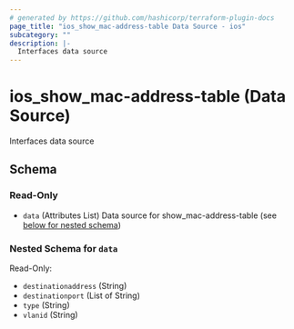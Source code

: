 ```yaml
---
# generated by https://github.com/hashicorp/terraform-plugin-docs
page_title: "ios_show_mac-address-table Data Source - ios"
subcategory: ""
description: |-
  Interfaces data source
---
```


# ios_show_mac-address-table (Data Source)

Interfaces data source



<!-- schema generated by tfplugindocs -->
## Schema

### Read-Only

- `data` (Attributes List) Data source for show_mac-address-table (see [below for nested schema](#nestedatt--data))

<a id="nestedatt--data"></a>
### Nested Schema for `data`

Read-Only:

- `destinationaddress` (String)
- `destinationport` (List of String)
- `type` (String)
- `vlanid` (String)
